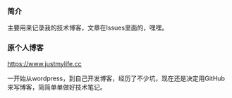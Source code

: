 ### 简介

主要用来记录我的技术博客，文章在Issues里面的，嘿嘿。



### 原个人博客

https://www.justmylife.cc

一开始从wordpress，到自己开发博客，经历了不少坑，现在还是决定用GitHub来写博客，简简单单做好技术笔记。

